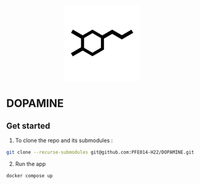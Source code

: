 <div align="center">
  <img src="./doc/logo.png" width="200" />
</div>

# DOPAMINE

## Get started

1. To clone the repo and its submodules :

```sh
git clone --recurse-submodules git@github.com:PFE014-H22/DOPAMINE.git
```

2. Run the app

```sh
docker compose up
```
